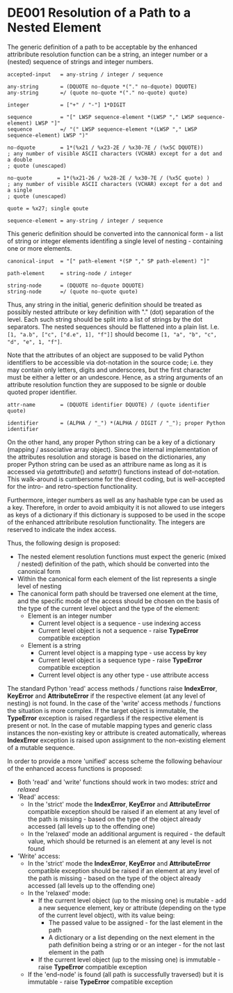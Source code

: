 # DE001 Resolution of a Path to a Nested Element

The generic definition of a path to be acceptable by the enhanced attribribute resolution function can be a string, an integer number or a (nested) sequence of strings and integer numbers.

```abnf
accepted-input   = any-string / integer / sequence

any-string       = (DQUOTE no-dquote *("." no-dquote) DQUOTE)
any-string       =/ (quote no-quote *("." no-quote) quote)

integer          = ["+" / "-"] 1*DIGIT

sequence         = "[" LWSP sequence-element *(LWSP "," LWSP sequence-element) LWSP "]"
sequence         =/ "(" LWSP sequence-element *(LWSP "," LWSP sequence-element) LWSP ")"

no-dquote        = 1*(%x21 / %x23-2E / %x30-7E / (%x5C DQUOTE))
; any number of visible ASCII characters (VCHAR) except for a dot and a double
; quote (unescaped)

no-quote        = 1*(%x21-26 / %x28-2E / %x30-7E / (%x5C quote) )
; any number of visible ASCII characters (VCHAR) except for a dot and a single
; quote (unescaped)

quote = %x27; single qoute

sequence-element = any-string / integer / sequence
```

This generic definition should be converted into the cannonical form - a list of string or integer elements identifing a single level of nesting - containing one or more elements.

```abnf
canonical-input  = "[" path-element *(SP "," SP path-element) "]"

path-element     = string-node / integer

string-node      = (DQUOTE no-dquote DQUOTE)
string-node      =/ (quote no-quote quote)
```

Thus, any string in the initial, generic definition should be treated as possibly nested attribute or key definition with "." (dot) separation of the level. Each such string should be split into a list of strings by the dot separators. The nested sequences should be flattened into a plain list. I.e. `[1, "a.b", ["c", ["d.e", 1], "f"]]` should become `[1, "a", "b", "c", "d", "e", 1, "f"]`.

Note that the attributes of an object are supposed to be valid Python identifiers to be accessible via dot-notation in the source code; i.e. they may contain only letters, digits and underscores, but the first character must be either a letter or an undescore. Hence, as a string arguments of an attribute resolution function they are supposed to be signle or double quoted proper identifier.

```abnf
attr-name        = (DQUOTE identifier DQUOTE) / (quote identifier quote)

identifier       = (ALPHA / "_") *(ALPHA / DIGIT / "_"); proper Python identifier
```

On the other hand, any proper Python string can be a key of a dictionary (mapping / associative array object). Since the internal implementation of the attributes resolution and storage is based on the dictionaries, any proper Python string can be used as an attribure name as long as it is accessed via *getattribute*() and *setattr*() functions instead of dot-notation. This walk-around is cumbersome for the direct coding, but is well-accepted for the intro- and retro-spection functionality.

Furthermore, integer numbers as well as any hashable type can be used as a key. Therefore, in order to avoid ambiquity it is not allowed to use integers as keys of a dictionary if this dictionary is supposed to be used in the scope of the enhanced attribribute resolution functionality. The integers are reserved to indicate the index access.

Thus, the following design is proposed:

* The nested element resolution functions must expect the generic (mixed / nested) definition of the path, which should be converted into the canonical form
* Within the canonical form each element of the list represents a single level of nesting
* The canonical form path should be traversed one element at the time, and the specific mode of the access should be chosen on the basis of the type of the current level object and the type of the element:
  * Element is an integer number
    * Current level object is a sequence - use indexing access
    * Current level object is not a sequence - raise **TypeError** compatible exception
  * Element is a string
    * Current level object is a mapping type - use access by key
    * Current level object is a sequence type - raise **TypeError** compatible exception
    * Current level object is any other type - use attribute access

The standard Python 'read' access methods / functions raise **IndexError**, **KeyError** and **AttributeError** if the respective element (at any level of nesting) is not found. In the case of the 'write' access methods / functions the situation is more complex. If the target object is immutable, the **TypeError** exception is raised regardless if the respective element is present or not. In the case of mutable mapping types and generic class instances the non-existing key or attribute is created automatically, whereas **IndexError** exception is raised upon assignment to the non-existing element of a mutable sequence.

In order to provide a more 'unified' access scheme the following behaviour of the enhanced access functions is proposed:

* Both 'read' and 'write' functions should work in two modes: *strict* and *relaxed*
* 'Read' access:
  * In the 'strict' mode the **IndexError**, **KeyError** and **AttributeError** compatible exception should be raised if an element at any level of the path is missing - based on the type of the object already accessed (all levels up to the offending one)
  * In the 'relaxed' mode an additional argument is required - the default value, which should be returned is an element at any level is not found
* 'Write' access:
  * In the 'strict' mode the **IndexError**, **KeyError** and **AttributeError** compatible exception should be raised if an element at any level of the path is missing - based on the type of the object already accessed (all levels up to the offending one)
  * In the 'relaxed' mode:
    * If the current level object (up to the missing one) is mutable - add a new sequence element, key or attribute (depending on the type of the current level object), with its value being:
      * The passed value to be assigned - for the last element in the path
      * A dictionary or a list depending on the next element in the path definition being a string or or an integer - for the not last element in the path
    * If the current level object (up to the missing one) is immutable - raise **TypeError** compatible exception
  * If the 'end-node' is found (all path is successfully traversed) but it is immutable - raise **TypeError** compatible exception
